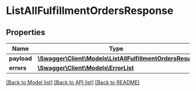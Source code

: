 # ListAllFulfillmentOrdersResponse

## Properties
Name | Type | Description | Notes
------------ | ------------- | ------------- | -------------
**payload** | [**\Swagger\Client\Models\ListAllFulfillmentOrdersResult**](ListAllFulfillmentOrdersResult.md) |  | [optional] 
**errors** | [**\Swagger\Client\Models\ErrorList**](ErrorList.md) |  | [optional] 

[[Back to Model list]](../../README.md#documentation-for-models) [[Back to API list]](../../README.md#documentation-for-api-endpoints) [[Back to README]](../../README.md)

